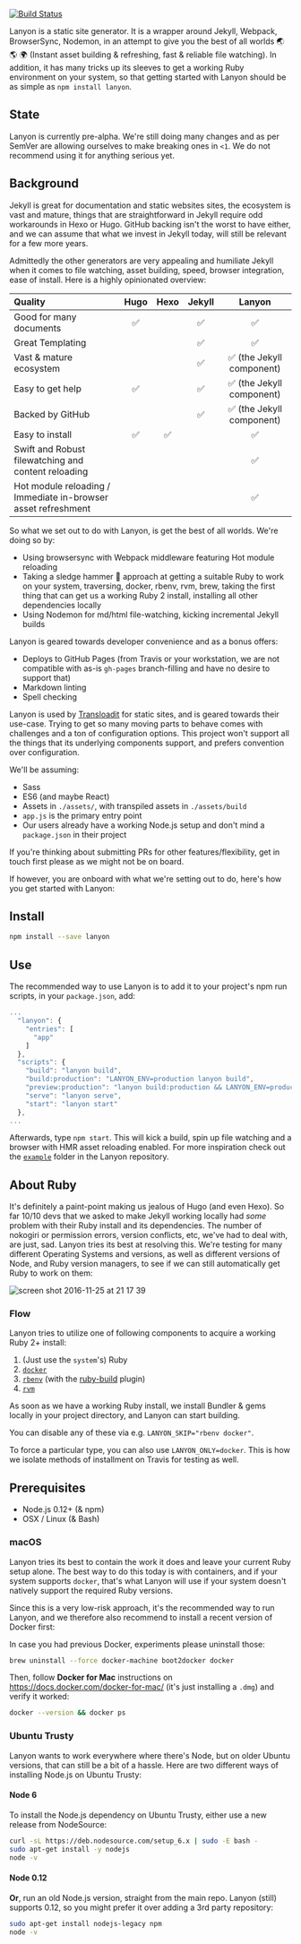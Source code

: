 [![Build Status](https://travis-ci.org/kvz/lanyon.svg?branch=master)](https://travis-ci.org/kvz/lanyon)

Lanyon is a static site generator. It is a wrapper around Jekyll, Webpack, BrowserSync, Nodemon, in an attempt to give you the best of all worlds :earth_asia: :earth_americas: :earth_africa: (Instant asset building & refreshing, fast & reliable file watching). In addition, it has many tricks up its sleeves to get a working Ruby environment on your system, so that getting started with Lanyon should be as simple as `npm install lanyon`.

## State

Lanyon is currently pre-alpha. We're still doing many changes and as per SemVer are allowing ourselves to make breaking ones in `<1`. We do not recommend using it for anything serious yet.

## Background

Jekyll is great for documentation and static websites sites, the ecosystem is vast and mature, things that are straightforward in Jekyll require odd workarounds in Hexo or Hugo. GitHub backing isn't the worst to have either, and we can assume that what we invest in Jekyll today, will still be relevant for a few more years. 

Admittedly the other generators are very appealing and humiliate Jekyll when it comes to file watching, asset building, speed, browser integration, ease of install. Here is a highly opinionated overview:


| Quality                                                       |        Hugo        |        Hexo        |       Jekyll       |                  Lanyon                   |
|:--------------------------------------------------------------|:------------------:|:------------------:|:------------------:|:-----------------------------------------:|
| Good for many documents                                       | :white_check_mark: |                    | :white_check_mark: |            :white_check_mark:             |
| Great Templating                                              |                    |                    | :white_check_mark: |            :white_check_mark:             |
| Vast & mature ecosystem                                       |                    |                    | :white_check_mark: | :white_check_mark: (the Jekyll component) |
| Easy to get help                                              | :white_check_mark: |                    | :white_check_mark: | :white_check_mark: (the Jekyll component) |
| Backed by GitHub                                              |                    |                    | :white_check_mark: | :white_check_mark: (the Jekyll component) |
| Easy to install                                               | :white_check_mark: | :white_check_mark: |                    |            :white_check_mark:             |
| Swift and Robust filewatching and content reloading           |                    |                    |                    |            :white_check_mark:             |
| Hot module reloading / Immediate in-browser asset refreshment |                    |                    |                    |            :white_check_mark:             |

So what we set out to do with Lanyon, is get the best of all worlds. We're doing so by:

- Using browsersync with Webpack middleware featuring Hot module reloading
- Taking a sledge hammer :hammer: approach at getting a suitable Ruby to work on your system, traversing, docker, rbenv, rvm, brew, taking the first thing that can get us a working Ruby 2 install, installing all other dependencies locally
- Using Nodemon for md/html file-watching, kicking incremental Jekyll builds

Lanyon is geared towards developer convenience and as a bonus offers:

- Deploys to GitHub Pages (from Travis or your workstation, we are not compatible with as-is `gh-pages` branch-filling and have no desire to support that)
- Markdown linting
- Spell checking

Lanyon is used by [Transloadit](https://transloadit.com) for static sites, and is geared towards their use-case. Trying to get so many moving parts to behave comes with challenges and a ton of configuration options. This project won't support all the things that its underlying components support, and prefers convention over configuration.

We'll be assuming:

- Sass
- ES6 (and maybe React)
- Assets in `./assets/`, with transpiled assets in `./assets/build`
- `app.js` is the primary entry point
- Our users already have a working Node.js setup and don't mind a `package.json` in their project

If you're thinking about submitting PRs for other features/flexibility, get in touch first please as we might not be on board.

If however, you are onboard with what we're setting out to do, here's how you get started with Lanyon:

## Install

```bash
npm install --save lanyon
```

## Use

The recommended way to use Lanyon is to add it to your project's npm run scripts, in your `package.json`, add:

```javascript
...
  "lanyon": {
    "entries": [
      "app"
    ]
  },
  "scripts": {
    "build": "lanyon build",
    "build:production": "LANYON_ENV=production lanyon build",
    "preview:production": "lanyon build:production && LANYON_ENV=production lanyon serve",
    "serve": "lanyon serve",
    "start": "lanyon start"
  },
...
```

Afterwards, type `npm start`. This will kick a build, spin up file watching and a browser with HMR asset reloading enabled. For more inspiration check out the [`example`](./example) folder in the Lanyon repository.

## About Ruby

It's definitely a paint-point making us jealous of Hugo (and even Hexo). So far 10/10 devs that we asked to make Jekyll working locally had _some_ problem with their Ruby install and its dependencies. The number of nokogiri or permission errors, version conflicts, etc, we've had to deal with, are just, sad. Lanyon tries its best at resolving this. We're testing for many different Operating Systems and versions, as well as different versions of Node, and Ruby version managers, to see if we can still automatically get Ruby to work on them:

![screen shot 2016-11-25 at 21 17 39](https://cloud.githubusercontent.com/assets/26752/20634771/9e163fb2-b354-11e6-914c-ac8e54ab68e1.png)

### Flow

Lanyon tries to utilize one of following components to acquire a working Ruby 2+ install:

1. (Just use the `system`'s) Ruby
1. [`docker`](https://www.docker.com/)
1. [`rbenv`](https://github.com/rbenv/rbenv) (with the [ruby-build](https://github.com/rbenv/ruby-build) plugin)
1. [`rvm`](https://rvm.io/)

As soon as we have a working Ruby install, we install Bundler & gems locally in your project directory, and Lanyon can start building.

You can disable any of these via e.g. `LANYON_SKIP="rbenv docker"`.

To force a particular type, you can also use `LANYON_ONLY=docker`. This is how we isolate methods of installment on Travis for testing as well.

## Prerequisites

- Node.js 0.12+ (& npm)
- OSX / Linux (& Bash)

### macOS

Lanyon tries its best to contain the work it does and leave your current Ruby setup alone.
The best way to do this today is with containers, and if your system
supports `docker`, that's what Lanyon will use if your system doesn't natively support 
the required Ruby versions.

Since this is a very low-risk approach, it's the recommended way to run Lanyon, and
we therefore also recommend to install a recent version of Docker first:

In case you had previous Docker, experiments please uninstall those:

```bash
brew uninstall --force docker-machine boot2docker docker
```

Then, follow **Docker for Mac** instructions on <https://docs.docker.com/docker-for-mac/> 
(it's just installing a `.dmg`) and verify it worked:

```bash
docker --version && docker ps
```

### Ubuntu Trusty

Lanyon wants to work everywhere where there's Node, but on older Ubuntu versions, that can 
still be a bit of a hassle. Here are two different ways of installing Node.js on Ubuntu Trusty:


#### Node 6

To install the Node.js dependency on Ubuntu Trusty, either use a new release from NodeSource:

```bash
curl -sL https://deb.nodesource.com/setup_6.x | sudo -E bash -
sudo apt-get install -y nodejs
node -v
```

#### Node 0.12

**Or**, run an old Node.js version, straight from the main repo. Lanyon (still) supports 0.12,
so you might prefer it over adding a 3rd party repository:

```bash
sudo apt-get install nodejs-legacy npm
node -v
```
